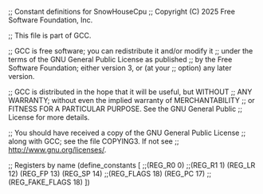 ;; Constant definitions for SnowHouseCpu
;; Copyright (C) 2025 Free Software Foundation, Inc.

;; This file is part of GCC.

;; GCC is free software; you can redistribute it and/or modify it
;; under the terms of the GNU General Public License as published
;; by the Free Software Foundation; either version 3, or (at your
;; option) any later version.

;; GCC is distributed in the hope that it will be useful, but WITHOUT
;; ANY WARRANTY; without even the implied warranty of MERCHANTABILITY
;; or FITNESS FOR A PARTICULAR PURPOSE.  See the GNU General Public
;; License for more details.

;; You should have received a copy of the GNU General Public License
;; along with GCC; see the file COPYING3.  If not see
;; <http://www.gnu.org/licenses/>.

;; Registers by name
(define_constants
  [
  ;;(REG_R0 0)
  ;;(REG_R1 1)
  (REG_LR 12)
  (REG_FP 13)
  (REG_SP 14)
  ;;(REG_FLAGS 18)
  (REG_PC 17)
  ;;(REG_FAKE_FLAGS 18)
  ])

